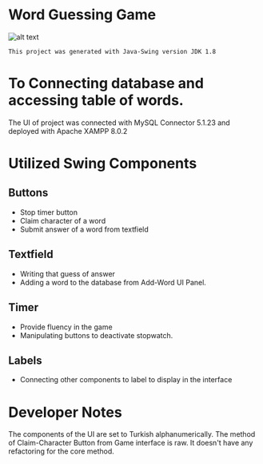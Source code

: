 # Word Guessing Game
![alt text](https://cdn.icon-icons.com/icons2/2415/PNG/512/java_original_wordmark_logo_icon_146459.png)


    This project was generated with Java-Swing version JDK 1.8

# To Connecting database and accessing table of words. 

The UI of project was connected with MySQL Connector 5.1.23 and deployed with Apache XAMPP 8.0.2


# Utilized Swing Components

   ## Buttons ##
   - Stop timer button
   - Claim character of a word
   - Submit answer of a word from textfield
   
   ## Textfield ##
   - Writing that guess of answer 
   - Adding a word to the database from Add-Word UI Panel.


   ## Timer ##
   - Provide fluency in the game
   - Manipulating buttons to deactivate stopwatch.
   
   ## Labels ##
   - Connecting other components to label to display in the interface
   
  
   



# Developer Notes

The components of the UI are set to Turkish alphanumerically.
The method of Claim-Character Button from Game interface is raw. It doesn't have any refactoring for the core method. 


